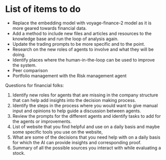 # List of items to do

- Replace the embedding model with voyage-finance-2 model as it is more geared towards financial data.
- Add a method to include new files and articles and resources to the knowledge base and run the loop of analysis again.
- Update the trading prompts to be more specific and to the point.
- Research on the new roles of agents to involve and what they will be doing.
- Identify places where the human-in-the-loop can be used to improve the system.
- Peer comparison
- Portfolio management with the Risk management agent

Questions for financial folks:

1. Identify new roles for agents that are missing in the company structure that can help add insights into the decision making process.
2. Identify the steps in the process where you would want to give manual input and opinions to help guide a discussion between agents.
3. Review the prompts for the different agents and identify tasks to add for the agents or improvements.
4. List of website that you find helpful and use on a daily basis and maybe some specific tools you use on the website,
5. What are some of the decisions that you need help with on a daily basis for which the AI can provide insights and corresponding proof.
6. Summary of all the possible sources you interact with while evaluating a stock.